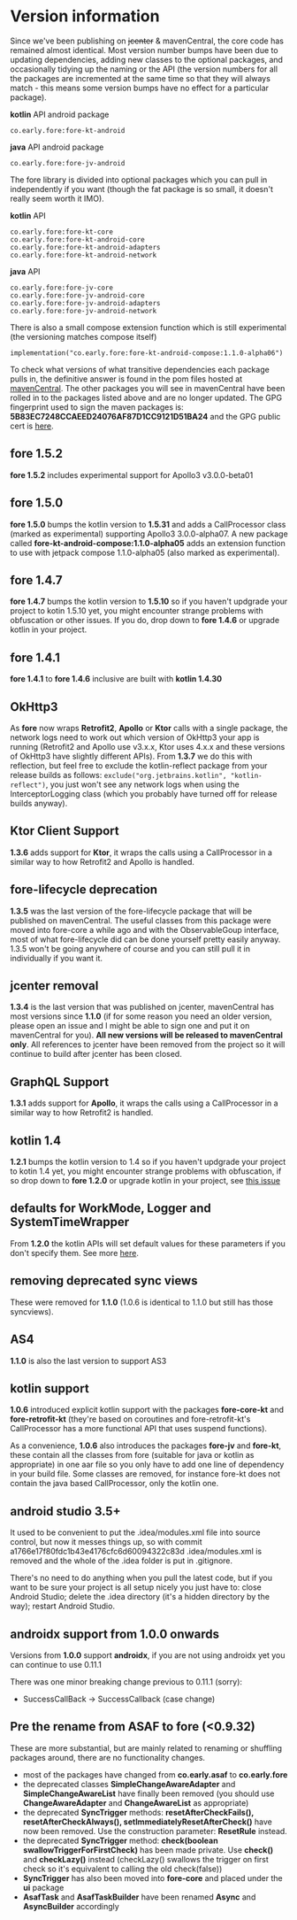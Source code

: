 
# Version information

Since we've been publishing on <strike>jcenter</strike> & mavenCentral, the core code has remained almost identical. Most version number bumps have been due to updating dependencies, adding new classes to the optional packages, and occasionally tidying up the naming or the API (the version numbers for all the packages are incremented at the same time so that they will always match - this means some version bumps have no effect for a particular package).

**kotlin** API android package
```
co.early.fore:fore-kt-android
```

**java** API android package
```
co.early.fore:fore-jv-android
```

The fore library is divided into optional packages which you can pull in independently if you want (though the fat package is so small, it doesn't really seem worth it IMO).

**kotlin** API
```
co.early.fore:fore-kt-core
co.early.fore:fore-kt-android-core
co.early.fore:fore-kt-android-adapters
co.early.fore:fore-kt-android-network
```

**java** API
```
co.early.fore:fore-jv-core
co.early.fore:fore-jv-android-core
co.early.fore:fore-jv-android-adapters
co.early.fore:fore-jv-android-network
```

There is also a small compose extension function which is still experimental (the versioning matches compose itself)
```
implementation("co.early.fore:fore-kt-android-compose:1.1.0-alpha06")
```

To check what versions of what transitive dependencies each package pulls in, the definitive answer is found in the pom files hosted at [mavenCentral](https://repo1.maven.org/maven2/co/early/fore/). The other packages you will see in mavenCentral have been rolled in to the packages listed above and are no longer updated. The GPG fingerprint used to sign the maven packages is: <strong>5B83EC7248CCAEED24076AF87D1CC9121D51BA24</strong> and the GPG public cert is [here](https://erdo.github.io/android-fore/gpg-pub-cert.asc).

## fore 1.5.2
**fore 1.5.2** includes experimental support for Apollo3 v3.0.0-beta01

## fore 1.5.0
**fore 1.5.0** bumps the kotlin version to **1.5.31** and adds a CallProcessor class (marked as experimental) supporting Apollo3 3.0.0-alpha07. A new package called **fore-kt-android-compose:1.1.0-alpha05** adds an extension function to use with jetpack compose 1.1.0-alpha05 (also marked as experimental).

## fore 1.4.7
**fore 1.4.7** bumps the kotlin version to **1.5.10** so if you haven't updgrade your project to kotin 1.5.10 yet, you might encounter strange problems with obfuscation or other issues. If you do, drop down to **fore 1.4.6** or upgrade kotlin in your project.

## fore 1.4.1
**fore 1.4.1** to **fore 1.4.6** inclusive are built with **kotlin 1.4.30**

## OkHttp3
As **fore** now wraps **Retrofit2**, **Apollo** or **Ktor** calls with a single package, the network logs need to work out which version of OkHttp3 your app is running (Retrofit2 and Apollo use v3.x.x, Ktor uses 4.x.x and these versions of OkHttp3 have slightly different APIs). From **1.3.7** we do this with reflection, but feel free to exclude the kotlin-reflect package from your release builds as follows: `exclude("org.jetbrains.kotlin", "kotlin-reflect")`, you just won't see any network logs when using the InterceptorLogging class (which you probably have turned off for release builds anyway).

## Ktor Client Support
**1.3.6** adds support for **Ktor**, it wraps the calls using a CallProcessor in a similar way to how Retrofit2 and Apollo is handled.

## fore-lifecycle deprecation
**1.3.5** was the last version of the fore-lifecycle package that will be published on mavenCentral. The useful classes from this package were moved into fore-core a while ago and with the ObservableGoup interface, most of what fore-lifecycle did can be done yourself pretty easily anyway. 1.3.5 won't be going anywhere of course and you can still pull it in individually if you want it.

## jcenter removal
**1.3.4** is the last version that was published on jcenter, mavenCentral has most versions since **1.1.0** (if for some reason you need an older version, please open an issue and I might be able to sign one and put it on mavenCentral for you). **All new versions will be released to mavenCentral only**. All references to jcenter have been removed from the project so it will continue to build after jcenter has been closed.

## GraphQL Support
**1.3.1** adds support for **Apollo**, it wraps the calls using a CallProcessor in a similar way to how Retrofit2 is handled.

## kotlin 1.4
**1.2.1** bumps the kotlin version to 1.4 so if you haven't updgrade your project to kotin 1.4 yet, you might encounter strange problems with obfuscation, if so drop down to **fore 1.2.0** or upgrade kotlin in your project, see [this issue](https://github.com/erdo/android-fore/issues/72)

## defaults for WorkMode, Logger and SystemTimeWrapper

From **1.2.0** the kotlin APIs will set default values for these parameters if you don't specify them. See more [here](https://erdo.github.io/android-fore/04-more-fore.html#default-params).

## removing deprecated sync views

These were removed for **1.1.0** (1.0.6 is identical to 1.1.0 but still has those syncviews).

## AS4

**1.1.0** is also the last version to support AS3

## kotlin support

**1.0.6** introduced explicit kotlin support with the packages **fore-core-kt** and **fore-retrofit-kt** (they're based on coroutines and fore-retrofit-kt's CallProcessor has a more functional API that uses suspend functions).

As a convenience, **1.0.6** also introduces the packages **fore-jv** and **fore-kt**, these contain all the classes from fore (suitable for java or kotlin as appropriate) in one aar file so you only have to add one line of dependency in your build file. Some classes are removed, for instance fore-kt does not contain the java based CallProcessor, only the kotlin one.

## android studio 3.5+

It used to be convenient to put the .idea/modules.xml file into source control, but now it messes things up, so with commit a1766e17f80fdc1b43e4176cfc6d60094322c83d .idea/modules.xml is removed and the whole of the .idea folder is put in .gitignore.

There's no need to do anything when you pull the latest code, but if you want to be sure your project is all setup nicely you just have to: close Android Studio; delete the .idea directory (it's a hidden directory by the way); restart Android Studio.

## androidx support from 1.0.0 onwards

Versions from **1.0.0** support **androidx**, if you are not using androidx yet you can continue to use 0.11.1

There was one minor breaking change previous to 0.11.1 (sorry):

* SuccessCallBack -> SuccessCallback (case change)

## Pre the rename from ASAF to fore (&lt;0.9.32)

These are more substantial, but are mainly related to renaming or shuffling packages around, there are no functionality changes.

* most of the packages have changed from **co.early.asaf** to **co.early.fore**
* the deprecated classes **SimpleChangeAwareAdapter** and **SimpleChangeAwareList** have finally been removed (you should use **ChangeAwareAdapter** and **ChangeAwareList** as appropriate)
* the deprecated **SyncTrigger** methods: **resetAfterCheckFails(), resetAfterCheckAlways(), setImmediatelyResetAfterCheck()** have now been removed. Use the construction parameter: **ResetRule** instead.
* the deprecated **SyncTrigger** method: **check(boolean swallowTriggerForFirstCheck)** has been made private. Use **check()** and **checkLazy()** instead (checkLazy() swallows the trigger on first check so it's equivalent to calling the old check(false))
* **SyncTrigger** has also been moved into **fore-core** and placed under the **ui** package
* **AsafTask** and **AsafTaskBuilder** have been renamed **Async** and **AsyncBuilder** accordingly
